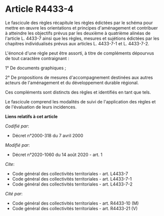 # Article R4433-4

Le fascicule des règles récapitule les règles édictées par le schéma pour mettre en œuvre les orientations et principes
d'aménagement et contribuer à atteindre les objectifs prévus par les deuxième à quatrième alinéas de l'article L. 4433-7
ainsi que les règles, mesures et sujétions édictées par les chapitres individualisés prévus aux articles L. 4433-7-1 et L.
4433-7-2. 

L'énoncé d'une règle peut être assorti, à titre de compléments dépourvus de tout caractère contraignant : 

1° De documents graphiques ; 

2° De propositions de mesures d'accompagnement destinées aux autres acteurs de l'aménagement et du développement durable
régional. 

Ces compléments sont distincts des règles et identifiés en tant que tels. 

Le fascicule comprend les modalités de suivi de l'application des règles et de l'évaluation de leurs incidences.

**Liens relatifs à cet article**

_Codifié par_:

  - Décret n°2000-318 du 7 avril 2000

_Modifié par_:

  - Décret n°2020-1060 du 14 août 2020 - art. 1

_Cite_:

  - Code général des collectivités territoriales - art. L4433-7
  - Code général des collectivités territoriales - art. L4433-7-1
  - Code général des collectivités territoriales - art. L4433-7-2

_Cité par_:

  - Code général des collectivités territoriales - art. R4433-10 (M)
  - Code général des collectivités territoriales - art. R4433-21 (V)
